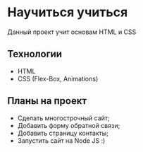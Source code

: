 # Научиться учиться

Данный проект учит основам HTML и CSS

## Технологии
- HTML
- CSS (Flex-Box, Animations)

## Планы на проект
- Сделать многострочный сайт;
- Добавить форму обратной связи;
- Добавить страницу контакты;
- Запустить сайт на Node JS :)
